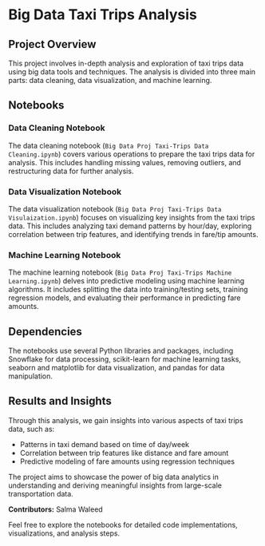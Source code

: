 # Big Data Taxi Trips Analysis

## Project Overview
This project involves in-depth analysis and exploration of taxi trips data using big data tools and techniques. The analysis is divided into three main parts: data cleaning, data visualization, and machine learning.

## Notebooks

### Data Cleaning Notebook
The data cleaning notebook (`Big Data Proj Taxi-Trips Data Cleaning.ipynb`) covers various operations to prepare the taxi trips data for analysis. This includes handling missing values, removing outliers, and restructuring data for further analysis.

### Data Visualization Notebook
The data visualization notebook (`Big Data Proj Taxi-Trips Data Visulaization.ipynb`) focuses on visualizing key insights from the taxi trips data. This includes analyzing taxi demand patterns by hour/day, exploring correlation between trip features, and identifying trends in fare/tip amounts.

### Machine Learning Notebook
The machine learning notebook (`Big Data Proj Taxi-Trips Machine Learning.ipynb`) delves into predictive modeling using machine learning algorithms. It includes splitting the data into training/testing sets, training regression models, and evaluating their performance in predicting fare amounts.

## Dependencies
The notebooks use several Python libraries and packages, including Snowflake for data processing, scikit-learn for machine learning tasks, seaborn and matplotlib for data visualization, and pandas for data manipulation.

## Results and Insights
Through this analysis, we gain insights into various aspects of taxi trips data, such as:
- Patterns in taxi demand based on time of day/week
- Correlation between trip features like distance and fare amount
- Predictive modeling of fare amounts using regression techniques

The project aims to showcase the power of big data analytics in understanding and deriving meaningful insights from large-scale transportation data.

**Contributors:** Salma Waleed

Feel free to explore the notebooks for detailed code implementations, visualizations, and analysis steps.
